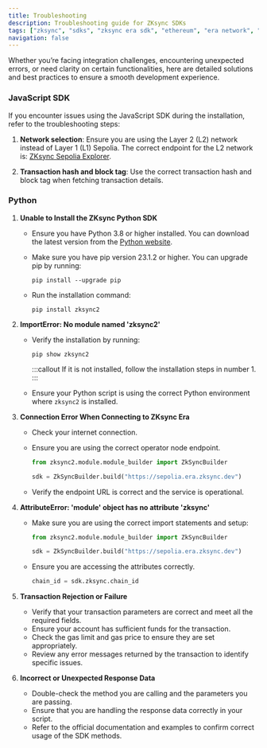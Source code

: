 ```yaml
---
title: Troubleshooting
description: Troubleshooting guide for ZKsync SDKs
tags: ["zksync", "sdks", "zksync era sdk", "ethereum", "era network", "troubleshooting"]
navigation: false
---
```


Whether you’re facing integration challenges, encountering unexpected errors, or need clarity on certain
functionalities, here are detailed solutions and best practices to ensure a smooth development experience.

### JavaScript SDK

If you encounter issues using the JavaScript SDK during the installation, refer to the troubleshooting steps:

1. **Network selection**: Ensure you are using the Layer 2 (L2) network instead of Layer 1 (L1) Sepolia. The
correct endpoint for the L2 network is: [ZKsync Sepolia Explorer](%%zk_testnet_rpc_url%%).

2. **Transaction hash and block tag**: Use the correct transaction hash and block tag when fetching transaction details.

### Python

1. **Unable to Install the ZKsync Python SDK**

   - Ensure you have Python 3.8 or higher installed. You can download the latest version from the [Python website](https://www.python.org/downloads/).
   - Make sure you have pip version 23.1.2 or higher. You can upgrade pip by running:

     ```shell
     pip install --upgrade pip
     ```

   - Run the installation command:

     ```shell
     pip install zksync2
     ```

2. **ImportError: No module named 'zksync2'**

   - Verify the installation by running:

     ```shell
     pip show zksync2
     ```

     :::callout
     If it is not installed, follow the installation steps in number 1.
     :::
   - Ensure your Python script is using the correct Python environment where `zksync2` is installed.

3. **Connection Error When Connecting to ZKsync Era**

   - Check your internet connection.
   - Ensure you are using the correct operator node endpoint.

     ```python
     from zksync2.module.module_builder import ZkSyncBuilder

     sdk = ZkSyncBuilder.build("https://sepolia.era.zksync.dev")
     ```

   - Verify the endpoint URL is correct and the service is operational.

4. **AttributeError: 'module' object has no attribute 'zksync'**

   - Make sure you are using the correct import statements and setup:

     ```python
     from zksync2.module.module_builder import ZkSyncBuilder

     sdk = ZkSyncBuilder.build("https://sepolia.era.zksync.dev")
     ```

   - Ensure you are accessing the attributes correctly.

     ```python
     chain_id = sdk.zksync.chain_id
     ```

5. **Transaction Rejection or Failure**

   - Verify that your transaction parameters are correct and meet all the required fields.
   - Ensure your account has sufficient funds for the transaction.
   - Check the gas limit and gas price to ensure they are set appropriately.
   - Review any error messages returned by the transaction to identify specific issues.

6. **Incorrect or Unexpected Response Data**

   - Double-check the method you are calling and the parameters you are passing.
   - Ensure that you are handling the response data correctly in your script.
   - Refer to the official documentation and examples to confirm correct usage of the SDK methods.
